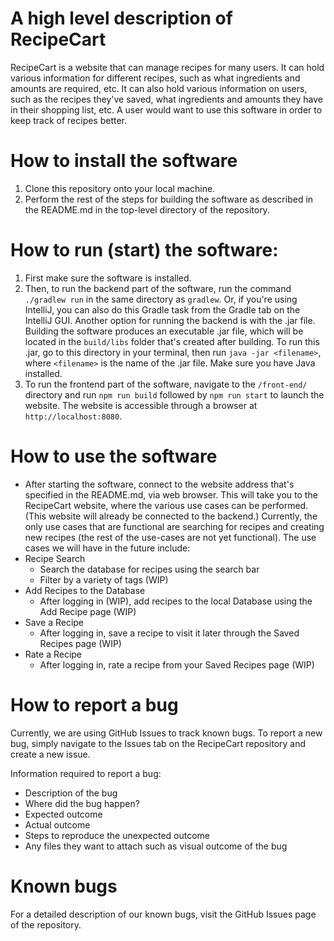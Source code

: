 # A high level description of RecipeCart
RecipeCart is a website that can manage recipes for many users. It can hold various information for different recipes, such as what ingredients and amounts are required, etc. It can also hold various information on users, such as the recipes they've saved, what ingredients and amounts they have in their shopping list, etc. A user would want to use this software in order to keep track of recipes better.
# How to install the software
1. Clone this repository onto your local machine.
2. Perform the rest of the steps for building the software as described in the README.md in the top-level directory of the repository.
# How to run (start) the software:
1. First make sure the software is installed.
2. Then, to run the backend part of the software, run the command `./gradlew run` in the same directory as `gradlew`. Or, if you're using IntelliJ, you can also do this Gradle task from the Gradle tab on the IntelliJ GUI. Another option for running the backend is with the .jar file. Building the software produces an executable .jar file, which will be located in the `build/libs` folder that's created after building. To run this .jar, go to this directory in your terminal, then run `java -jar <filename>`, where `<filename>` is the name of the .jar file. Make sure you have Java installed.
3. To run the frontend part of the software, navigate to the `/front-end/` directory and run `npm run build` followed by `npm run start` to launch the website. The website is accessible through a browser at `http://localhost:8080`.

# How to use the software
- After starting the software, connect to the website address that's specified in the README.md, via web browser. This will take you to the RecipeCart website, where the various use cases can be performed. (This website will already be connected to the backend.) Currently, the only use cases that are functional are searching for recipes and creating new recipes (the rest of the use-cases are not yet functional). The use cases we will have in the future include:
- Recipe Search
    - Search the database for recipes using the search bar
    - Filter by a variety of tags (WIP)
- Add Recipes to the Database
    - After logging in (WIP), add recipes to the local Database using the Add Recipe page (WIP)
- Save a Recipe
    - After logging in, save a recipe to visit it later through the Saved Recipes page (WIP)
- Rate a Recipe
    - After logging in, rate a recipe from your Saved Recipes page (WIP)
# How to report a bug
Currently, we are using GitHub Issues to track known bugs. To report a new bug, simply navigate to the Issues tab on the RecipeCart repository and create a new issue.

Information required to report a bug:
- Description of the bug
- Where did the bug happen?
- Expected outcome
- Actual outcome
- Steps to reproduce the unexpected outcome
- Any files they want to attach such as visual outcome of the bug

# Known bugs
For a detailed description of our known bugs, visit the GitHub Issues page of the repository.
